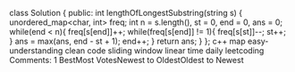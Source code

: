 class Solution {
public:
int lengthOfLongestSubstring(string s) {
unordered_map<char, int> freq;
int n = s.length(), st = 0, end = 0, ans = 0;
while(end < n){
freq[s[end]]++;
while(freq[s[end]] != 1){
freq[s[st]]--;
st++;
}
ans = max(ans, end - st + 1);
end++;
}
return ans;
}
};
c++
map
easy-understanding
clean code
sliding window
linear time
daily leetcoding
Comments: 1
BestMost VotesNewest to OldestOldest to Newest